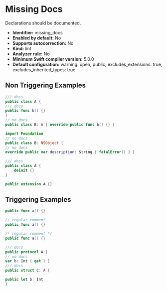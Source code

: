 # Missing Docs

Declarations should be documented.

* **Identifier:** missing_docs
* **Enabled by default:** No
* **Supports autocorrection:** No
* **Kind:** lint
* **Analyzer rule:** No
* **Minimum Swift compiler version:** 5.0.0
* **Default configuration:** warning: open, public, excludes_extensions: true, excludes_inherited_types: true

## Non Triggering Examples

```swift
/// docs
public class A {
/// docs
public func b() {}
}
// no docs
public class B: A { override public func b() {} }
```

```swift
import Foundation
// no docs
public class B: NSObject {
// no docs
override public var description: String { fatalError() } }
```

```swift
/// docs
public class A {
    deinit {}
}
```

```swift
public extension A {}
```

## Triggering Examples

```swift
public func a() {}

```

```swift
// regular comment
public func a() {}

```

```swift
/* regular comment */
public func a() {}

```

```swift
/// docs
public protocol A {
// no docs
var b: Int { get } }
/// docs
public struct C: A {

public let b: Int
}
```